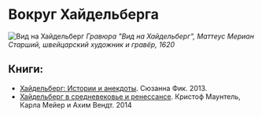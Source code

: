 # Вокруг Хайдельберга

![Вид на Хайдельберг](./images/Heidelberger_Ansicht_(Merian).png)
*Гравюра "Вид на Хайдельберг", Маттеус Мериан Старший, швейцарский художник и гравёр, 1620*

## Книги:

* [Хайдельберг: Истории и анекдоты](./books/geschichten-und-anekdoten/README.md). Сюзанна Фик. 2013.
* [Хайдельберг в средневековье и ренессансе](./books/mittelalter-und-renaissance/README.md). Кристоф Маунтель, Карла Мейер и Ахим Вендт. 2014